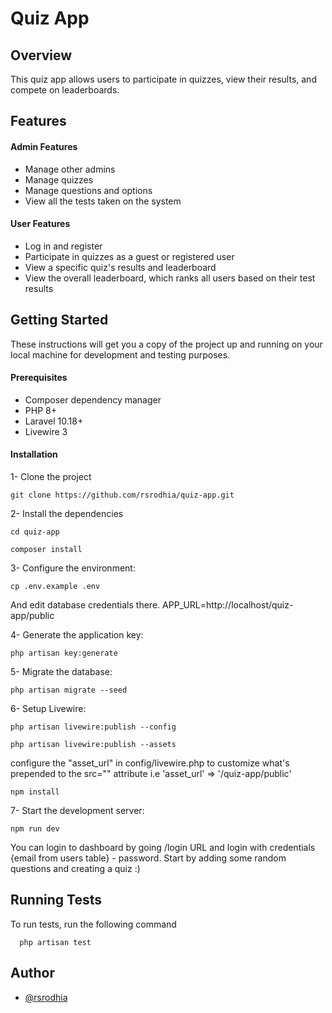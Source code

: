 # Quiz App

## Overview

This quiz app allows users to participate in quizzes, view their results, and compete on leaderboards.

## Features

#### Admin Features

-   Manage other admins
-   Manage quizzes
-   Manage questions and options
-   View all the tests taken on the system

#### User Features

-   Log in and register
-   Participate in quizzes as a guest or registered user
-   View a specific quiz's results and leaderboard
-   View the overall leaderboard, which ranks all users based on their test results

## Getting Started

These instructions will get you a copy of the project up and running on your local machine for development and testing purposes.

#### Prerequisites

-   Composer dependency manager
-   PHP 8+
-   Laravel 10.18+
-   Livewire 3

#### Installation

1- Clone the project

```
git clone https://github.com/rsrodhia/quiz-app.git
```

2- Install the dependencies

```
cd quiz-app
```
```
composer install
```

3- Configure the environment:

```
cp .env.example .env
```
And edit database credentials there. APP_URL=http://localhost/quiz-app/public

4- Generate the application key:

```
php artisan key:generate
```

5- Migrate the database:

```
php artisan migrate --seed
```

6- Setup Livewire:

```
php artisan livewire:publish --config
```
```
php artisan livewire:publish --assets
```
configure the "asset_url" in config/livewire.php to customize what's prepended to the src="" attribute
i.e 'asset_url' => '/quiz-app/public'
```
npm install
```

7- Start the development server:

```
npm run dev
```
You can login to dashboard by going /login URL and login with credentials {email from users table} - password. Start by adding some random questions and creating a quiz :)

## Running Tests

To run tests, run the following command

```
  php artisan test
```

## Author

-   [@rsrodhia](https://www.github.com/rsrodhia)
